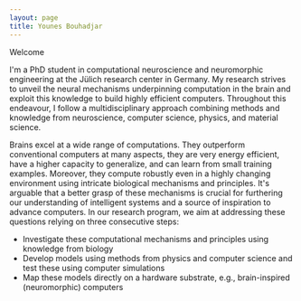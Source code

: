 ```yaml
---
layout: page
title: Younes Bouhadjar
---
```


Welcome

I'm a PhD student in computational neuroscience and neuromorphic engineering at the Jülich research center in Germany. My research strives to unveil the neural mechanisms underpinning computation in the brain and exploit this knowledge to build highly efficient computers. Throughout this endeavour, I follow a multidisciplinary approach combining methods and knowledge from neuroscience, computer science, physics, and material science.

Brains excel at a wide range of computations. They outperform conventional computers at many aspects, they are very energy efficient, have a higher capacity to generalize, and can learn from small training examples. Moreover, they compute robustly even in a highly changing environment using intricate biological mechanisms and principles. It's arguable that a better grasp of these mechanisms is crucial for furthering our understanding of intelligent systems and a source of inspiration to advance computers. In our research program, we aim at addressing these questions relying on three consecutive steps:

* Investigate these computational mechanisms and principles using knowledge from biology
* Develop models using methods from physics and computer science and test these using computer simulations
* Map these models directly on a hardware substrate, e.g., brain-inspired (neuromorphic) computers
